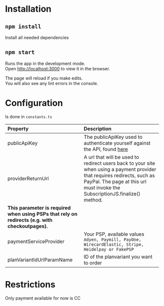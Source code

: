 # Installation

## `npm install`

Install all needed dependencies 

## `npm start`

Runs the app in the development mode.<br>
Open [http://localhost:3000](http://localhost:3000) to view it in the browser.

The page will reload if you make edits.<br>
You will also see any lint errors in the console.

# Configuration

Is done in `constants.ts`

| Property                 | Description |
| :---                     | :--- |
| publicApiKey             | The publicApiKey used to authenticate yourself against the API, found [here](https://sandbox.billwerk.com/#/settings/self-service) |
| providerReturnUrl        | A url that will be used to redirect users back to your site when using a payment provider that requires redirects, such as PayPal. The page at this url must invoke the SubscriptionJS.finalize() method.
**This parameter is required when using PSPs that rely on redirects (e.g. with checkoutpages).** |
| paymentServiceProvider   | Your PSP, available values `Adyen, Paymill, PayOne, WirecardElastic, Stripe, Heidelpay or FakePSP` |
| planVariantIdUrlParamName| ID of the planvariant you want to order |

# Restrictions

Only payment available for now is CC
